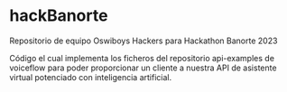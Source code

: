 # hackBanorte
Repositorio de equipo Oswiboys Hackers para Hackathon Banorte 2023

Código el cual implementa los ficheros del repositorio api-examples de voiceflow para poder proporcionar
un cliente a nuestra API de asistente virtual potenciado con inteligencia artificial.
